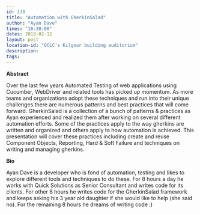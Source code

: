 ```yaml
---
id: 138
title: "Automation with GherkinSalad"
author: "Ayan Dave"
times: "18:30:00"
dates: 2013-02-12
layout: post
location-id: "OCLC's Kilgour building auditorium"  
description: 
tags: 
---
```

 **Abstract**

Over the last few years Automated Testing of web applications using Cucumber, WebDriver and related tools has picked up momentum. As more teams and organizations adopt these techniques and run into their unique challenges there are numerous patterns and best practices that will come forward. GherkinSalad is a collection of a bunch of patterns & practices as Ayan experienced and realized them after working on several different automation efforts. Some of the practices apply to the way gherkins are written and organized and others apply to how automation is achieved. This presentation will cover these practices including create and reuse Component Objects, Reporting, Hard & Soft Failure and techniques on writing and managing gherkins.  

**Bio**

Ayan Dave is a developer who is fond of automation, testing and likes to explore different tools and techniques to do these. For 8 hours a day he works with Quick Solutions as Senior Consultant and writes code for its clients. For other 8 hours he writes code for the GherkinSalad framework and keeps asking his 3 year old daughter if she would like to help (she said no). For the remaining 8 hours he dreams of writing code :)

